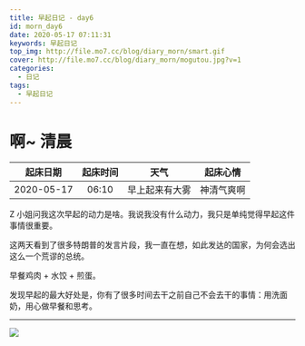 ```yaml
---
title: 早起日记 - day6
id: morn_day6
date: 2020-05-17 07:11:31
keywords: 早起日记
top_img: http://file.mo7.cc/blog/diary_morn/smart.gif
cover: http://file.mo7.cc/blog/diary_morn/mogutou.jpg?v=1
categories:
  - 日记
tags:
  - 早起日记
---
```


# 啊~ 清晨

|  起床日期  | 起床时间 |      天气      |  起床心情  |
| :--------: | :------: | :------------: | :--------: |
| 2020-05-17 |  06:10   | 早上起来有大雾 | 神清气爽啊 |

Z 小姐问我这次早起的动力是啥。我说我没有什么动力，我只是单纯觉得早起这件事情很重要。

这两天看到了很多特朗普的发言片段，我一直在想，如此发达的国家，为何会选出这么一个荒谬的总统。

早餐鸡肉 + 水饺 + 煎蛋。

发现早起的最大好处是，你有了很多时间去干之前自己不会去干的事情：用洗面奶，用心做早餐和思考。

---

<style>
#nav.post-bg {
  background-size: 120px;
  background-repeat:repeat;
  background-position: top left;
}
</style>

<img class="none" src="http://file.mo7.cc/blog/diary_morn/mogutou.jpg" />
